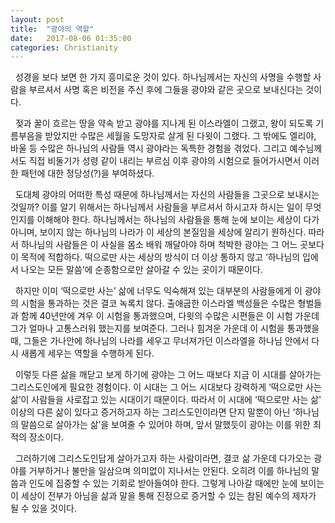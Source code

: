 ```yaml
---
layout: post
title:  "광야의 역할"
date:   2017-08-06 01:35:00
categories: Christianity
---
```

&nbsp; 성경을 보다 보면 한 가지 흥미로운 것이 있다. 하나님께서는 자신의 사명을 수행할 사람을 부르셔서 사명 혹은 비전을 주신 후에 그들을 광야와 같은 곳으로 보내신다는 것이다.

&nbsp; 젖과 꿀이 흐르는 땅을 약속 받고 광야를 지나게 된 이스라엘이 그랬고, 왕이 되도록 기름부음을 받았지만 수많은 세월을 도망자로 살게 된 다윗이 그랬다. 그 밖에도 엘리야, 바울 등 수많은 하나님의 사람들 역시 광야라는 독특한 경험을 겪었다. 그리고 예수님께서도 직접 비둘기가 성령 같이 내리는 부르심 이후 광야의 시험으로 들어가시면서 이러한 패턴에 대한 정당성(?)을 부여하셨다.

&nbsp; 도대체 광야의 어떠한 특성 때문에 하나님께서는 자신의 사람들을 그곳으로 보내시는 것일까? 이를 알기 위해서는 하나님께서 사람들을 부르셔서 하시고자 하시는 일이 무엇인지를 이해해야 한다. 하나님께서는 하나님의 사람들을 통해 눈에 보이는 세상이 다가 아니며, 보이지 않는 하나님의 나라가 이 세상의 본질임을 세상에 알리기 원하신다. 따라서 하나님의 사람들은 이 사실을 몸소 배워 깨달아야 하며 척박한 광야는 그 어느 곳보다 이 목적에 적합하다. 떡으로만 사는 세상의 방식이 더 이상 통하지 않고 ‘하나님의 입에서 나오는 모든 말씀’에 순종함으로만 살아갈 수 있는 곳이기 때문이다.

&nbsp; 하지만 이미 ‘떡으로만 사는’ 삶에 너무도 익숙해져 있는 대부분의 사람들에게 이 광야의 시험을 통과하는 것은 결코 녹록치 않다. 출애굽한 이스라엘 백성들은 수많은 형벌들과 함께 40년만에 겨우 이 시험을 통과했으며, 다윗의 수많은 시편들은 이 시험 가운데 그가 얼마나 고통스러워 했는지를 보여준다. 그러나 힘겨운 가운데 이 시험을 통과했을 때, 그들은 가나안에 하나님의 나라를 세우고 무너져가던 이스라엘을 하나님 안에서 다시 새롭게 세우는 역할을 수행하게 된다.

&nbsp; 이렇듯 다른 삶을 깨닫고 보게 하기에 광야는 그 어느 때보다 지금 이 시대를 살아가는 그리스도인에게 필요한 경험이다. 이 시대는 그 어느 시대보다 강력하게 ‘떡으로만 사는 삶’이 사람들을 사로잡고 있는 시대이기 때문이다. 따라서 이 시대에 '떡으로만 사는 삶' 이상의 다른 삶이 있다고 증거하고자 하는 그리스도인이라면 단지 말뿐이 아닌 ‘하나님의 말씀으로 살아가는 삶’을 보여줄 수 있어야 하며, 앞서 말했듯이 광야는 이를 위한 최적의 장소이다.

&nbsp; 그러하기에 그리스도인답게 살아가고자 하는 사람이라면, 결코 삶 가운데 다가오는 광야를 거부하거나 불만을 일삼으며 의미없이 지나서는 안된다. 오히려 이를 하나님의 말씀과 인도에 집중할 수 있는 기회로 받아들여야 한다. 그렇게 나아갈 때에만 눈에 보이는 이 세상이 전부가 아님을 삶과 말을 통해 진정으로 증거할 수 있는 참된 예수의 제자가 될 수 있을 것이다.
